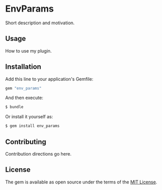# EnvParams
Short description and motivation.

## Usage
How to use my plugin.

## Installation
Add this line to your application's Gemfile:

```ruby
gem "env_params"
```

And then execute:
```bash
$ bundle
```

Or install it yourself as:
```bash
$ gem install env_params
```

## Contributing
Contribution directions go here.

## License
The gem is available as open source under the terms of the [MIT License](https://opensource.org/licenses/MIT).
